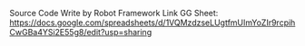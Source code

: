 Source Code Write by Robot Framework
Link GG Sheet: https://docs.google.com/spreadsheets/d/1VQMzdzseLUgtfmUImYoZIr9rcpihCwGBa4YSi2E55g8/edit?usp=sharing
